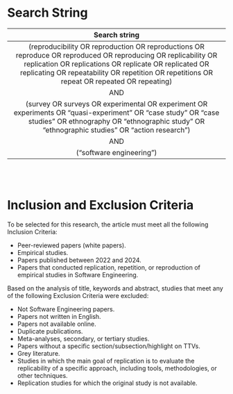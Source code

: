 # Search String

| Search string |
|:---------------:|
|(reproducibility OR reproduction OR reproductions OR reproduce OR reproduced OR reproducing OR replicability OR replication OR replications OR replicate OR replicated OR replicating OR repeatability OR repetition OR repetitions OR repeat OR repeated OR repeating)|
|AND|
|(survey OR surveys OR experimental OR experiment OR experiments OR “quasi-experiment” OR “case study” OR “case studies” OR ethnography OR “ethnographic study” OR “ethnographic studies” OR “action research”)|
|AND|
|(“software engineering”)|

<br><br>

# Inclusion and Exclusion Criteria

To be selected for this research, the article must meet all the following Inclusion Criteria:

- Peer-reviewed papers (white papers).
- Empirical studies.
- Papers published between 2022 and 2024.
- Papers that conducted replication, repetition, or reproduction of empirical studies in Software Engineering.

Based on the analysis of title, keywords and abstract, studies that meet any of the following Exclusion Criteria were excluded:

- Not Software Engineering papers.
- Papers not written in English.
- Papers not available online.
- Duplicate publications.
- Meta-analyses, secondary, or tertiary studies.
- Papers without a specific section/subsection/highlight on TTVs.
- Grey literature.
- Studies in which the main goal of replication is to evaluate the replicability of a specific approach, including tools, methodologies, or other techniques.
- Replication studies for which the original study is not available.
